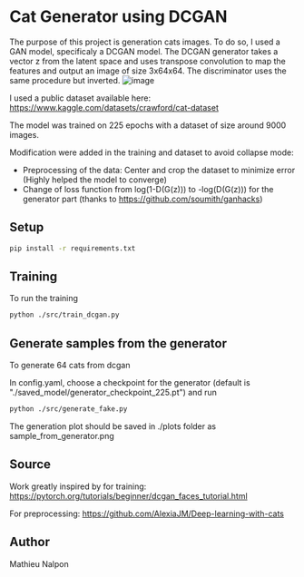 # Cat Generator using DCGAN
The purpose of this project is generation cats images. To do so, I used a GAN model, specificaly a DCGAN model.
The DCGAN generator takes a vector z from the latent space and uses transpose convolution to map the features and output an image of size 3x64x64. The discriminator uses the same procedure but inverted.
![image](https://github.com/MathieuNlp/cat_gen/assets/78492189/432ddd64-f67f-426e-bee0-0184461d1866)

I used a public dataset available here: https://www.kaggle.com/datasets/crawford/cat-dataset

The model was trained on 225 epochs with a dataset of size around 9000 images. 

Modification were added in the training and dataset to avoid collapse mode:
- Preprocessing of the data: Center and crop the dataset to minimize error (Highly helped the model to converge)
- Change of loss function from log(1-D(G(z))) to -log(D(G(z))) for the generator part (thanks to https://github.com/soumith/ganhacks)
## Setup
```sh
pip install -r requirements.txt
```
## Training
To run the training
```sh
python ./src/train_dcgan.py
```
## Generate samples from the generator
To generate 64 cats from dcgan

In config.yaml, choose a checkpoint for the generator (default is "./saved_model/generator_checkpoint_225.pt")
and run
```sh
python ./src/generate_fake.py
```
The generation plot should be saved in ./plots folder as sample_from_generator.png

## Source
Work greatly inspired by for training: https://pytorch.org/tutorials/beginner/dcgan_faces_tutorial.html

For preprocessing: https://github.com/AlexiaJM/Deep-learning-with-cats

## Author
Mathieu Nalpon
